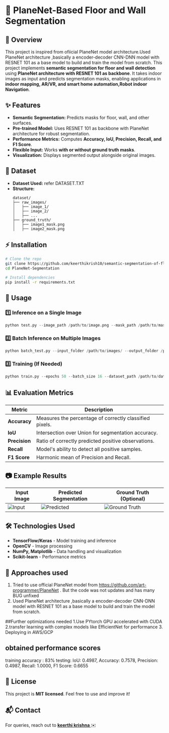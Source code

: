 # 🚀 PlaneNet-Based Floor and Wall Segmentation


## 📌 Overview
This project is inspired from ofiicial PlaneNet model architecture.Used PlaneNet architecture ,basically a  encoder-decoder CNN-DNN model with RESNET 101  as a base model to build and train the model from scratch.
This project implements **semantic segmentation for floor and wall detection** using **PlaneNet architecture with RESNET 101 as backbone**. It takes indoor images as input and predicts segmentation masks, enabling applications in **indoor mapping, AR/VR, and smart home automation,Robot indoor Navigation**.

## ✨ Features
- **Semantic Segmentation:** Predicts masks for floor, wall, and other surfaces.
- **Pre-trained Model:** Uses RESNET 101 as backbone with PlaneNet architecture  for robust segmentation.
- **Performance Metrics:** Computes **Accuracy, IoU, Precision, Recall, and F1 Score**.
- **Flexible Input:** Works **with or without ground truth masks**.
- **Visualization:** Displays segmented output alongside original images.

## 📁 Dataset
- **Dataset Used:** refer DATASET.TXT
- **Structure:**
  ```plaintext
  dataset/
  ├── raw_images/
  │   ├── image_1/
  │   ├── image_2/
  │   ├── ...
  ├── ground_truth/
  │   ├── image1_mask.png
  │   ├── image2_mask.png
  ```

## ⚡ Installation
```bash
# Clone the repo
git clone https://github.com/keerthikrish10/semantic-segmentation-of-floor-walls-using-PlaneNet/
cd PlaneNet-Segmentation

# Install dependencies
pip install -r requirements.txt
```

## 🚀 Usage
### 1️⃣ **Inference on a Single Image**
```python
python test.py --image_path /path/to/image.png --mask_path /path/to/mask.png  # Optional mask
```

### 2️⃣ **Batch Inference on Multiple Images**
```python
python batch_test.py --input_folder /path/to/images/ --output_folder /path/to/results/
```

### 3️⃣ **Training (If Needed)**
```python
python train.py --epochs 50 --batch_size 16 --dataset_path /path/to/dataset/
```

## 📊 Evaluation Metrics
| Metric    | Description |
|-----------|------------|
| **Accuracy** | Measures the percentage of correctly classified pixels. |
| **IoU** | Intersection over Union for segmentation accuracy. |
| **Precision** | Ratio of correctly predicted positive observations. |
| **Recall** | Model's ability to detect all positive samples. |
| **F1 Score** | Harmonic mean of Precision and Recall. |

## 📷 Example Results
| **Input Image** | **Predicted Segmentation** | **Ground Truth (Optional)** |
|---------------|----------------------|--------------------|
| ![Input](https://your_image_link.com) | ![Predicted](https://your_image_link.com) | ![Ground Truth](https://your_image_link.com) |

## 🛠 Technologies Used
- **TensorFlow/Keras** - Model training and inference
- **OpenCV** - Image processing
- **NumPy, Matplotlib** - Data handling and visualization
- **Scikit-learn** - Performance metrics

## 🤝 Approaches used
1. Tried to use official PlaneNet model from https://github.com/art-programmer/PlaneNet . But the code was not updates and has many BUG unfixed
2. Used PlaneNet architecture ,basically a  encoder-decoder CNN-DNN model with RESNET 101  as a base model to build and train the model from scratch.

##Further optimizations needed
1.Use PYtorch GPU accelerated with CUDA 
2.transfer learning with complex models like EfficientNet for performance 
3. Deploying in AWS/GCP

## obtained performance scores 
training accuracy : 83%
testing:
IoU: 0.4987, Accuracy: 0.7578, Precision: 0.4987, Recall: 1.0000, F1 Score: 0.6655
## 📜 License
This project is **MIT licensed**. Feel free to use and improve it!

## 📬 Contact
For queries, reach out to **[keerthi krishna ](https://github.com/keerthikrish10)** ✉️

